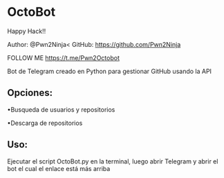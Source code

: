 # OctoBot
Happy Hack!!<p>

Author: @Pwn2Ninja<
GitHub: https://github.com/Pwn2Ninja<p>

FOLLOW ME
https://t.me/Pwn2Octobot<p>
Bot de Telegram creado en Python para gestionar GitHub usando la API<p>

<h2>Opciones:</h2><p>
•Busqueda de usuarios y repositorios<p>
•Descarga de repositorios<p><p>
<h2>Uso:</h2><p>
Ejecutar el script OctoBot.py en la terminal, luego abrir Telegram y abrir el bot el cual el enlace está más arriba
